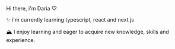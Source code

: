 Hi there, i'm Daria ♡

✨ i'm currently learning typescript, react and next.js

🏔️ I enjoy learning and eager to acquire new knowledge, skills and experience.
